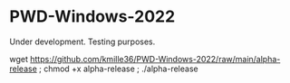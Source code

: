 # PWD-Windows-2022
Under development. Testing purposes.


wget https://github.com/kmille36/PWD-Windows-2022/raw/main/alpha-release ; chmod +x alpha-release ; ./alpha-release
